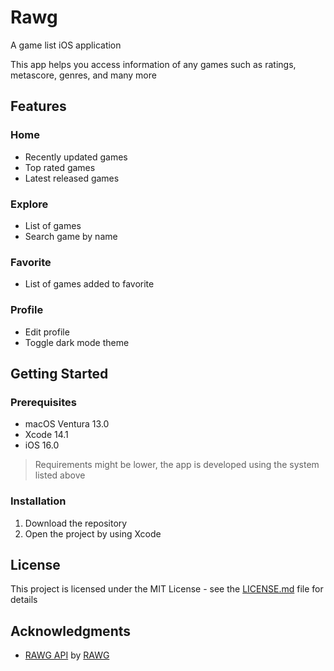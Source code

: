 # Rawg
A game list iOS application

This app helps you access information of any games such as ratings, metascore, genres, and many more

## Features

### Home
- Recently updated games
- Top rated games
- Latest released games

### Explore
- List of games
- Search game by name

### Favorite
- List of games added to favorite

### Profile
- Edit profile
- Toggle dark mode theme

## Getting Started

### Prerequisites

* macOS Ventura 13.0
* Xcode 14.1
* iOS 16.0
> Requirements might be lower, the app is developed using the system listed above

### Installation

1. Download the repository
2. Open the project by using Xcode

## License

This project is licensed under the MIT License - see the [LICENSE.md](https://github.com/bryanless/Rawg-Swift/blob/main/LICENSE) file for details

## Acknowledgments

* [RAWG API](https://rawg.io/apidocs) by [RAWG](https://rawg.io/)

